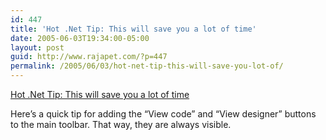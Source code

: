 ```yaml
---
id: 447
title: 'Hot .Net Tip: This will save you a lot of time'
date: 2005-06-03T19:34:00-05:00
layout: post
guid: http://www.rajapet.com/?p=447
permalink: /2005/06/03/hot-net-tip-this-will-save-you-lot-of/
---
```

[Hot .Net Tip: This will save you a lot of time](http://www.secretgeek.net/HotDotNetTip_Designer.asp)  
  
Here&#8217;s a quick tip for adding the &#8220;View code&#8221; and &#8220;View designer&#8221; buttons to the main toolbar. That way, they are always visible.